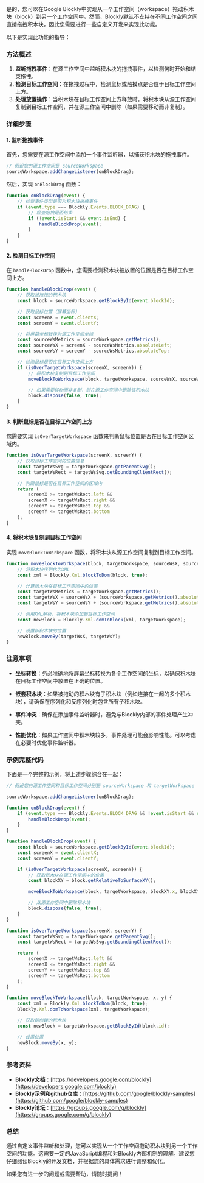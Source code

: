 是的，您可以在Google Blockly中实现从一个工作空间（workspace）拖动积木块（block）到另一个工作空间中。然而，Blockly默认不支持在不同工作空间之间直接拖拽积木块，因此您需要进行一些自定义开发来实现此功能。

以下是实现此功能的指导：

### 方法概述

1. **监听拖拽事件**：在源工作空间中监听积木块的拖拽事件，以检测何时开始和结束拖拽。
2. **检测目标工作空间**：在拖拽过程中，检测鼠标或触摸点是否位于目标工作空间上方。
3. **处理放置操作**：当积木块在目标工作空间上方释放时，将积木块从源工作空间复制到目标工作空间，并在源工作空间中删除（如果需要移动而非复制）。

### 详细步骤

#### 1. 监听拖拽事件

首先，您需要在源工作空间中添加一个事件监听器，以捕获积木块的拖拽事件。

```javascript
// 假设您的源工作空间是 sourceWorkspace
sourceWorkspace.addChangeListener(onBlockDrag);
```

然后，实现 `onBlockDrag` 函数：

```javascript
function onBlockDrag(event) {
    // 检查事件类型是否为积木块拖拽事件
    if (event.type === Blockly.Events.BLOCK_DRAG) {
        // 检查拖拽是否结束
        if (!event.isStart && event.isEnd) {
            handleBlockDrop(event);
        }
    }
}
```

#### 2. 检测目标工作空间

在 `handleBlockDrop` 函数中，您需要检测积木块被放置的位置是否在目标工作空间上方。

```javascript
function handleBlockDrop(event) {
    // 获取被拖拽的积木块
    const block = sourceWorkspace.getBlockById(event.blockId);

    // 获取鼠标位置（屏幕坐标）
    const screenX = event.clientX;
    const screenY = event.clientY;

    // 将屏幕坐标转换为源工作空间坐标
    const sourceWsMetrics = sourceWorkspace.getMetrics();
    const sourceWsX = screenX - sourceWsMetrics.absoluteLeft;
    const sourceWsY = screenY - sourceWsMetrics.absoluteTop;

    // 检测鼠标是否在目标工作空间上方
    if (isOverTargetWorkspace(screenX, screenY)) {
        // 将积木块复制到目标工作空间
        moveBlockToWorkspace(block, targetWorkspace, sourceWsX, sourceWsY);

        // 如果需要移动而非复制，则在源工作空间中删除该积木块
        block.dispose(false, true);
    }
}
```

#### 3. 判断鼠标是否在目标工作空间上方

您需要实现 `isOverTargetWorkspace` 函数来判断鼠标位置是否在目标工作空间区域内。

```javascript
function isOverTargetWorkspace(screenX, screenY) {
    // 获取目标工作空间的位置信息
    const targetWsSvg = targetWorkspace.getParentSvg();
    const targetWsRect = targetWsSvg.getBoundingClientRect();

    // 判断鼠标是否在目标工作空间的区域内
    return (
        screenX >= targetWsRect.left &&
        screenX <= targetWsRect.right &&
        screenY >= targetWsRect.top &&
        screenY <= targetWsRect.bottom
    );
}
```

#### 4. 将积木块复制到目标工作空间

实现 `moveBlockToWorkspace` 函数，将积木块从源工作空间复制到目标工作空间。

```javascript
function moveBlockToWorkspace(block, targetWorkspace, sourceWsX, sourceWsY) {
    // 将积木块序列化为XML
    const xml = Blockly.Xml.blockToDom(block, true);

    // 计算积木块在目标工作空间中的位置
    const targetWsMetrics = targetWorkspace.getMetrics();
    const targetWsX = sourceWsX + (sourceWorkspace.getMetrics().absoluteLeft - targetWsMetrics.absoluteLeft);
    const targetWsY = sourceWsY + (sourceWorkspace.getMetrics().absoluteTop - targetWsMetrics.absoluteTop);

    // 调用XML解析，将积木块添加到目标工作空间
    const newBlock = Blockly.Xml.domToBlock(xml, targetWorkspace);

    // 设置新积木块的位置
    newBlock.moveBy(targetWsX, targetWsY);
}
```

### 注意事项

- **坐标转换**：务必准确地将屏幕坐标转换为各个工作空间的坐标，以确保积木块在目标工作空间中放置在正确的位置。
  
- **嵌套积木块**：如果被拖动的积木块有子积木块（例如连接在一起的多个积木块），请确保在序列化和反序列化时包含所有子积木块。

- **事件冲突**：确保在添加事件监听器时，避免与Blockly内部的事件处理产生冲突。

- **性能优化**：如果工作空间中积木块较多，事件处理可能会影响性能。可以考虑在必要时优化事件监听器。

### 示例完整代码

下面是一个完整的示例，将上述步骤综合在一起：

```javascript
// 假设您的源工作空间和目标工作空间分别是 sourceWorkspace 和 targetWorkspace

sourceWorkspace.addChangeListener(onBlockDrag);

function onBlockDrag(event) {
    if (event.type === Blockly.Events.BLOCK_DRAG && !event.isStart && event.isEnd) {
        handleBlockDrop(event);
    }
}

function handleBlockDrop(event) {
    const block = sourceWorkspace.getBlockById(event.blockId);
    const screenX = event.clientX;
    const screenY = event.clientY;

    if (isOverTargetWorkspace(screenX, screenY)) {
        // 获取积木块在源工作空间中的位置
        const blockXY = block.getRelativeToSurfaceXY();

        moveBlockToWorkspace(block, targetWorkspace, blockXY.x, blockXY.y);

        // 从源工作空间中删除积木块
        block.dispose(false, true);
    }
}

function isOverTargetWorkspace(screenX, screenY) {
    const targetWsSvg = targetWorkspace.getParentSvg();
    const targetWsRect = targetWsSvg.getBoundingClientRect();

    return (
        screenX >= targetWsRect.left &&
        screenX <= targetWsRect.right &&
        screenY >= targetWsRect.top &&
        screenY <= targetWsRect.bottom
    );
}

function moveBlockToWorkspace(block, targetWorkspace, x, y) {
    const xml = Blockly.Xml.blockToDom(block, true);
    Blockly.Xml.domToWorkspace(xml, targetWorkspace);

    // 获取新创建的积木块
    const newBlock = targetWorkspace.getBlockById(block.id);

    // 设置位置
    newBlock.moveBy(x, y);
}
```

### 参考资料

- **Blockly文档**：[https://developers.google.com/blockly](https://developers.google.com/blockly)
- **Blockly示例和github仓库**：[https://github.com/google/blockly-samples](https://github.com/google/blockly-samples)
- **Blockly论坛**：[https://groups.google.com/g/blockly](https://groups.google.com/g/blockly)

### 总结

通过自定义事件监听和处理，您可以实现从一个工作空间拖动积木块到另一个工作空间的功能。这需要一定的JavaScript编程和对Blockly内部机制的理解。建议您仔细阅读Blockly的开发文档，并根据您的具体需求进行调整和优化。

如果您有进一步的问题或需要帮助，请随时提问！
